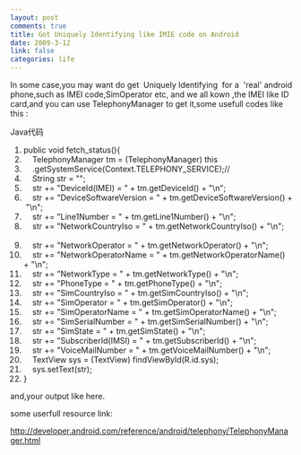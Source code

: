 ```yaml
--- 
layout: post
comments: true
title: Got Uniquely Identifying like IMIE code on Android
date: 2009-3-12
link: false
categories: life
---
```

<p>In some case,you may want do get&nbsp; Uniquely Identifying&nbsp; for a&nbsp; 'real' android phone,such as IMEI code,SimOperator etc, and we all kown ,the IMEI like ID card,and you can use TelephonyManager to get it,some usefull codes like this :</p>
<div class="codeText">
<div class="codeHead">Java代码</div>
<ol class="dp-j" start="1">
    <li class="alt"><span><span class="keyword">public</span><span>&nbsp;</span><span class="keyword">void</span><span>&nbsp;fetch_status(){&nbsp;&nbsp;</span></span></li>
    <li class=""><span>&nbsp;&nbsp;&nbsp;&nbsp;TelephonyManager&nbsp;tm&nbsp;=&nbsp;(TelephonyManager)&nbsp;<span class="keyword">this</span><span>&nbsp;&nbsp;</span></span></li>
    <li class="alt"><span>&nbsp;&nbsp;&nbsp;&nbsp;.getSystemService(Context.TELEPHONY_SERVICE);<span class="comment">//&nbsp;&nbsp;&nbsp;&nbsp;</span><span>&nbsp;&nbsp;</span></span></li>
    <li class=""><span>&nbsp;&nbsp;&nbsp;&nbsp;String&nbsp;str&nbsp;=&nbsp;<span class="string">&quot;&quot;</span><span>;&nbsp;&nbsp;</span></span></li>
    <li class="alt"><span>&nbsp;&nbsp;&nbsp;&nbsp;str&nbsp;+=&nbsp;<span class="string">&quot;DeviceId(IMEI)&nbsp;=&nbsp;&quot;</span><span>&nbsp;+&nbsp;tm.getDeviceId()&nbsp;+&nbsp;</span><span class="string">&quot;\n&quot;</span><span>;&nbsp;&nbsp;&nbsp;&nbsp;</span></span></li>
    <li class=""><span>&nbsp;&nbsp;&nbsp;&nbsp;str&nbsp;+=&nbsp;<span class="string">&quot;DeviceSoftwareVersion&nbsp;=&nbsp;&quot;</span><span>&nbsp;+&nbsp;tm.getDeviceSoftwareVersion()&nbsp;+&nbsp;</span><span class="string">&quot;\n&quot;</span><span>;&nbsp;&nbsp;&nbsp;&nbsp;</span></span></li>
    <li class="alt"><span>&nbsp;&nbsp;&nbsp;&nbsp;str&nbsp;+=&nbsp;<span class="string">&quot;Line1Number&nbsp;=&nbsp;&quot;</span><span>&nbsp;+&nbsp;tm.getLine1Number()&nbsp;+&nbsp;</span><span class="string">&quot;\n&quot;</span><span>;&nbsp;&nbsp;&nbsp;&nbsp;</span></span></li>
    <li class=""><span>&nbsp;&nbsp;&nbsp;&nbsp;str&nbsp;+=&nbsp;<span class="string">&quot;NetworkCountryIso&nbsp;=&nbsp;&quot;</span><span>&nbsp;+&nbsp;tm.getNetworkCountryIso()&nbsp;+&nbsp;</span><span class="string">&quot;\n&quot;</span><span>;&nbsp;&nbsp;&nbsp;&nbsp;</span></span></li>
    <li class="alt"><span>&nbsp;&nbsp;&nbsp;&nbsp;str&nbsp;+=&nbsp;<span class="string">&quot;NetworkOperator&nbsp;=&nbsp;&quot;</span><span>&nbsp;+&nbsp;tm.getNetworkOperator()&nbsp;+&nbsp;</span><span class="string">&quot;\n&quot;</span><span>;&nbsp;&nbsp;&nbsp;&nbsp;</span></span></li>
    <li class=""><span>&nbsp;&nbsp;&nbsp;&nbsp;str&nbsp;+=&nbsp;<span class="string">&quot;NetworkOperatorName&nbsp;=&nbsp;&quot;</span><span>&nbsp;+&nbsp;tm.getNetworkOperatorName()&nbsp;+&nbsp;</span><span class="string">&quot;\n&quot;</span><span>;&nbsp;&nbsp;&nbsp;&nbsp;</span></span></li>
    <li class="alt"><span>&nbsp;&nbsp;&nbsp;&nbsp;str&nbsp;+=&nbsp;<span class="string">&quot;NetworkType&nbsp;=&nbsp;&quot;</span><span>&nbsp;+&nbsp;tm.getNetworkType()&nbsp;+&nbsp;</span><span class="string">&quot;\n&quot;</span><span>;&nbsp;&nbsp;&nbsp;&nbsp;</span></span></li>
    <li class=""><span>&nbsp;&nbsp;&nbsp;&nbsp;str&nbsp;+=&nbsp;<span class="string">&quot;PhoneType&nbsp;=&nbsp;&quot;</span><span>&nbsp;+&nbsp;tm.getPhoneType()&nbsp;+&nbsp;</span><span class="string">&quot;\n&quot;</span><span>;&nbsp;&nbsp;&nbsp;&nbsp;</span></span></li>
    <li class="alt"><span>&nbsp;&nbsp;&nbsp;&nbsp;str&nbsp;+=&nbsp;<span class="string">&quot;SimCountryIso&nbsp;=&nbsp;&quot;</span><span>&nbsp;+&nbsp;tm.getSimCountryIso()&nbsp;+&nbsp;</span><span class="string">&quot;\n&quot;</span><span>;&nbsp;&nbsp;&nbsp;&nbsp;</span></span></li>
    <li class=""><span>&nbsp;&nbsp;&nbsp;&nbsp;str&nbsp;+=&nbsp;<span class="string">&quot;SimOperator&nbsp;=&nbsp;&quot;</span><span>&nbsp;+&nbsp;tm.getSimOperator()&nbsp;+&nbsp;</span><span class="string">&quot;\n&quot;</span><span>;&nbsp;&nbsp;&nbsp;&nbsp;</span></span></li>
    <li class="alt"><span>&nbsp;&nbsp;&nbsp;&nbsp;str&nbsp;+=&nbsp;<span class="string">&quot;SimOperatorName&nbsp;=&nbsp;&quot;</span><span>&nbsp;+&nbsp;tm.getSimOperatorName()&nbsp;+&nbsp;</span><span class="string">&quot;\n&quot;</span><span>;&nbsp;&nbsp;&nbsp;&nbsp;</span></span></li>
    <li class=""><span>&nbsp;&nbsp;&nbsp;&nbsp;str&nbsp;+=&nbsp;<span class="string">&quot;SimSerialNumber&nbsp;=&nbsp;&quot;</span><span>&nbsp;+&nbsp;tm.getSimSerialNumber()&nbsp;+&nbsp;</span><span class="string">&quot;\n&quot;</span><span>;&nbsp;&nbsp;&nbsp;&nbsp;</span></span></li>
    <li class="alt"><span>&nbsp;&nbsp;&nbsp;&nbsp;str&nbsp;+=&nbsp;<span class="string">&quot;SimState&nbsp;=&nbsp;&quot;</span><span>&nbsp;+&nbsp;tm.getSimState()&nbsp;+&nbsp;</span><span class="string">&quot;\n&quot;</span><span>;&nbsp;&nbsp;&nbsp;&nbsp;</span></span></li>
    <li class=""><span>&nbsp;&nbsp;&nbsp;&nbsp;str&nbsp;+=&nbsp;<span class="string">&quot;SubscriberId(IMSI)&nbsp;=&nbsp;&quot;</span><span>&nbsp;+&nbsp;tm.getSubscriberId()&nbsp;+&nbsp;</span><span class="string">&quot;\n&quot;</span><span>;&nbsp;&nbsp;&nbsp;&nbsp;</span></span></li>
    <li class="alt"><span>&nbsp;&nbsp;&nbsp;&nbsp;str&nbsp;+=&nbsp;<span class="string">&quot;VoiceMailNumber&nbsp;=&nbsp;&quot;</span><span>&nbsp;+&nbsp;tm.getVoiceMailNumber()&nbsp;+&nbsp;</span><span class="string">&quot;\n&quot;</span><span>;&nbsp;&nbsp;&nbsp;&nbsp;</span></span></li>
    <li class=""><span>&nbsp;&nbsp;&nbsp;&nbsp;TextView&nbsp;sys&nbsp;=&nbsp;(TextView)&nbsp;findViewById(R.id.sys);&nbsp;&nbsp;</span></li>
    <li class="alt"><span>&nbsp;&nbsp;&nbsp;&nbsp;sys.setText(str);&nbsp;&nbsp;</span></li>
    <li class=""><span>}&nbsp;&nbsp;</span></li>
</ol>
</div>
<p>and,your output like here.</p>
<p>some userfull resource link:</p>
<p><a href="http://developer.android.com/reference/android/telephony/TelephonyManager.html">http://developer.android.com/reference/android/telephony/TelephonyManager.html</a></p>

